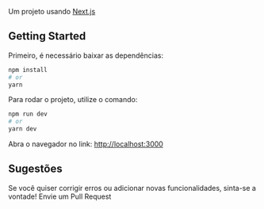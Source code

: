 Um projeto usando [Next.js](https://nextjs.org/)

## Getting Started

Primeiro, é necessário baixar as dependências:

```bash
npm install
# or
yarn
```

Para rodar o projeto, utilize o comando:

```bash
npm run dev
# or
yarn dev
```

Abra o navegador no link: [http://localhost:3000](http://localhost:3000)

## Sugestões

Se você quiser corrigir erros ou adicionar novas funcionalidades, sinta-se a vontade! Envie um Pull Request
